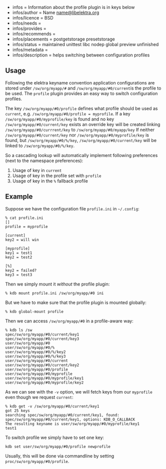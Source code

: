 - infos = Information about the profile plugin is in keys below
- infos/author = Name <name@libelektra.org>
- infos/licence = BSD
- infos/needs =
- infos/provides =
- infos/recommends =
- infos/placements = postgetstorage presetstorage
- infos/status = maintained unittest libc nodep global preview unfinished
- infos/metadata =
- infos/description = helps switching between configuration profiles

## Usage ##

Following the elektra keyname convention application configurations are stored under `/sw/org/myapp/#` and `/sw/org/myapp/#0/current`is the profile to be used.
The `profile` plugin provides an easy way to switch configuration profiles. 

The key `/sw/org/myapp/#0/profile` defines what profile should be used as `current`, e.g. `/sw/org/myapp/#0/profile = myprofile`.
If a key `/sw/org/myapp/#0/myprofile/key` is found and no key `/sw/org/myapp/#0/current/key` exists an override key will be created linking `/sw/org/myapp/#0/currrent/key` to `/sw/org/myapp/#0/myapp/key` 
If neither `/sw/org/myapp/#0/current/key` nor `/sw/org/myapp/#0/myprofile/key` is found, but `/sw/org/myapp/#0/%/key`, `/sw/org/myapp/#0/current/key` will be linked to `/sw/org/myapp/#0/%/key`.

So a cascading lookup will automatically implement following
preferences (next to the namespace preferences):

1. Usage of key in `current`
2. Usage of key in the profile set with `profile`
3. Usage of key in the `%` fallback profile


## Example ##

Suppose we have the configuration file `profile.ini` in `~/.config`:

    % cat profile.ini
    []
    profile = myprofile

    [current]
    key2 = will win

    [myprofile]
    key1 = test1
    key2 = test2

    [%]
    key2 = failed?
    key3 = test3

Then we simply mount it *without* the profile plugin:

    % kdb mount profile.ini /sw/org/myapp/#0 ini

But we have to make sure that the profile plugin is mounted globally:

    % kdb global-mount profile

Then we can access `/sw/org/myapp/#0` in a profile-aware way:

    % kdb ls /sw
    spec/sw/org/myapp/#0/current/key1
    spec/sw/org/myapp/#0/current/key3
    user/sw/org/myapp/#0
    user/sw/org/myapp/#0/%
    user/sw/org/myapp/#0/%/key2
    user/sw/org/myapp/#0/%/key3
    user/sw/org/myapp/#0/current
    user/sw/org/myapp/#0/current/key2
    user/sw/org/myapp/#0/profile
    user/sw/org/myapp/#0/myprofile
    user/sw/org/myapp/#0/myprofile/key1
    user/sw/org/myapp/#0/myprofile/key2

As we can see with the `-v` option, we will fetch keys from our `myprofile` even though we request `current`:

    % kdb get -v /sw/org/myapp/#0/current/key1
    got 25 keys
    searching spec/sw/org/myapp/#0/current/key1, found: spec/sw/org/myapp/#0/current/key1, options: KDB_O_CALLBACK
    The resulting keyname is user/sw/org/myapp/#0/myprofile/key1
    test1

To switch profile we simply have to set one key:

    kdb set user/sw/org/myapp/#0/profile newprofile 

Usually, this will be done via commandline by setting `proc/sw/org/myapp/#0/profile`.

